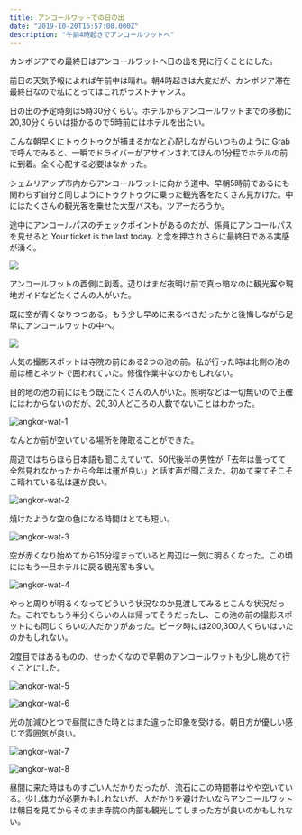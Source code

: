 ```yaml
---
title: アンコールワットでの日の出
date: "2019-10-20T16:57:00.000Z"
description: "午前4時起きでアンコールワットへ"
---
```


カンボジアでの最終日はアンコールワットへ日の出を見に行くことにした。

前日の天気予報によれば午前中は晴れ。朝4時起きは大変だが、カンボジア滞在最終日なので私にとってはこれがラストチャンス。

日の出の予定時刻は5時30分くらい。ホテルからアンコールワットまでの移動に20,30分くらいは掛かるので5時前にはホテルを出たい。

こんな朝早くにトゥクトゥクが捕まるかなと心配しながらいつものように Grab で呼んでみると、一瞬でドライバーがアサインされてほんの1分程でホテルの前に到着。全く心配する必要はなかった。

シェムリアップ市内からアンコールワットに向かう道中、早朝5時前であるにも関わらず自分と同じようにトゥクトゥクに乗った観光客をたくさん見かけた。中にはたくさんの観光客を乗せた大型バスも。ツアーだろうか。

途中にアンコールパスのチェックポイントがあるのだが、係員にアンコールパスを見せると Your ticket is the last today. と念を押されさらに最終日である実感が湧く。

<img src="https://maps.googleapis.com/maps/api/staticmap?center=13.41238,103.8588526&zoom=14&size=640x480&markers=color:red%7C13.41238,103.8588526&key=AIzaSyB-Y9VfGNRw433EqW3-GskaD5Utwm_Ogbg" />

アンコールワットの西側に到着。辺りはまだ夜明け前で真っ暗なのに観光客や現地ガイドなどたくさんの人がいた。

既に空が青くなりつつある。もう少し早めに来るべきだったかと後悔しながら足早にアンコールワットの中へ。

<img src="https://maps.googleapis.com/maps/api/staticmap?center=13.4118671,103.8640739&zoom=17&size=640x480&markers=color:red%7C13.4118671,103.8640739&key=AIzaSyB-Y9VfGNRw433EqW3-GskaD5Utwm_Ogbg" />

人気の撮影スポットは寺院の前にある2つの池の前。私が行った時は北側の池の前は柵とネットで囲われていた。修復作業中なのかもしれない。

目的地の池の前にはもう既にたくさんの人がいた。照明などは一切無いので正確にはわからないのだが、20,30人どころの人数でないことはわかった。

![angkor-wat-1](./angkor-wat-1.jpg)

なんとか前が空いている場所を陣取ることができた。

周辺ではちらほら日本語も聞こえていて、50代後半の男性が「去年は曇ってて全然見れなかったから今年は運が良い」と話す声が聞こえた。初めて来てそこそこ晴れている私は運が良い。

![angkor-wat-2](./angkor-wat-2.jpg)

焼けたような空の色になる時間はとても短い。

![angkor-wat-3](./angkor-wat-3.jpg)

空が赤くなり始めてから15分程まっていると周辺は一気に明るくなった。この頃にはもう一旦ホテルに戻る観光客も多い。

![angkor-wat-4](./angkor-wat-4.jpg)

やっと周りが明るくなってどういう状況なのか見渡してみるとこんな状況だった。これでももう半分くらいの人は帰ってそうだったし、この池の前の撮影スポットにも同じくらいの人だかりがあった。ピーク時には200,300人くらいはいたのかもしれない。

2度目ではあるものの、せっかくなので早朝のアンコールワットも少し眺めて行くことにした。

![angkor-wat-5](./angkor-wat-5.jpg)

![angkor-wat-6](./angkor-wat-6.jpg)

光の加減ひとつで昼間にきた時とはまた違った印象を受ける。朝日方が優しい感じで雰囲気が良い。

![angkor-wat-7](./angkor-wat-7.jpg)

![angkor-wat-8](./angkor-wat-8.jpg)

昼間に来た時はものすごい人だかりだったが、流石にこの時間帯はやや空いている。少し体力が必要かもしれないが、人だかりを避けたいならアンコールワットは朝日を見てからそのまま寺院の内部も観光してしまった方が良いのかもしれない。
